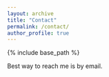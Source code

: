 ```yaml
---
layout: archive
title: "Contact"
permalink: /contact/
author_profile: true
---
```


{% include base_path %}

Best way to reach me is by email.
